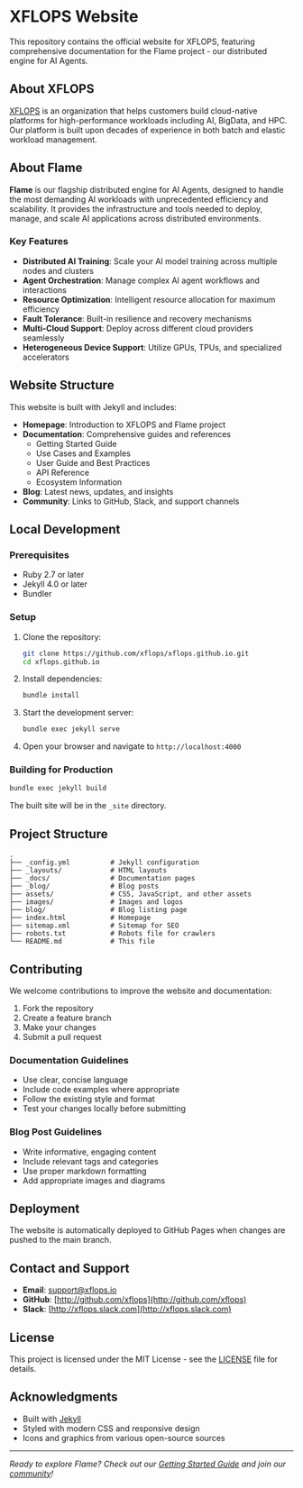 # XFLOPS Website

This repository contains the official website for XFLOPS, featuring comprehensive documentation for the Flame project - our distributed engine for AI Agents.

## About XFLOPS

[XFLOPS](http://github.com/xflops) is an organization that helps customers build cloud-native platforms for high-performance workloads including AI, BigData, and HPC. Our platform is built upon decades of experience in both batch and elastic workload management.

## About Flame

**Flame** is our flagship distributed engine for AI Agents, designed to handle the most demanding AI workloads with unprecedented efficiency and scalability. It provides the infrastructure and tools needed to deploy, manage, and scale AI applications across distributed environments.

### Key Features

- **Distributed AI Training**: Scale your AI model training across multiple nodes and clusters
- **Agent Orchestration**: Manage complex AI agent workflows and interactions
- **Resource Optimization**: Intelligent resource allocation for maximum efficiency
- **Fault Tolerance**: Built-in resilience and recovery mechanisms
- **Multi-Cloud Support**: Deploy across different cloud providers seamlessly
- **Heterogeneous Device Support**: Utilize GPUs, TPUs, and specialized accelerators

## Website Structure

This website is built with Jekyll and includes:

- **Homepage**: Introduction to XFLOPS and Flame project
- **Documentation**: Comprehensive guides and references
  - Getting Started Guide
  - Use Cases and Examples
  - User Guide and Best Practices
  - API Reference
  - Ecosystem Information
- **Blog**: Latest news, updates, and insights
- **Community**: Links to GitHub, Slack, and support channels

## Local Development

### Prerequisites

- Ruby 2.7 or later
- Jekyll 4.0 or later
- Bundler

### Setup

1. Clone the repository:
   ```bash
   git clone https://github.com/xflops/xflops.github.io.git
   cd xflops.github.io
   ```

2. Install dependencies:
   ```bash
   bundle install
   ```

3. Start the development server:
   ```bash
   bundle exec jekyll serve
   ```

4. Open your browser and navigate to `http://localhost:4000`

### Building for Production

```bash
bundle exec jekyll build
```

The built site will be in the `_site` directory.

## Project Structure

```
.
├── _config.yml          # Jekyll configuration
├── _layouts/            # HTML layouts
├── _docs/               # Documentation pages
├── _blog/               # Blog posts
├── assets/              # CSS, JavaScript, and other assets
├── images/              # Images and logos
├── blog/                # Blog listing page
├── index.html           # Homepage
├── sitemap.xml          # Sitemap for SEO
├── robots.txt           # Robots file for crawlers
└── README.md            # This file
```

## Contributing

We welcome contributions to improve the website and documentation:

1. Fork the repository
2. Create a feature branch
3. Make your changes
4. Submit a pull request

### Documentation Guidelines

- Use clear, concise language
- Include code examples where appropriate
- Follow the existing style and format
- Test your changes locally before submitting

### Blog Post Guidelines

- Write informative, engaging content
- Include relevant tags and categories
- Use proper markdown formatting
- Add appropriate images and diagrams

## Deployment

The website is automatically deployed to GitHub Pages when changes are pushed to the main branch.

## Contact and Support

- **Email**: [support@xflops.io](mailto:support@xflops.io)
- **GitHub**: [http://github.com/xflops](http://github.com/xflops)
- **Slack**: [http://xflops.slack.com](http://xflops.slack.com)

## License

This project is licensed under the MIT License - see the [LICENSE](LICENSE) file for details.

## Acknowledgments

- Built with [Jekyll](https://jekyllrb.com/)
- Styled with modern CSS and responsive design
- Icons and graphics from various open-source sources

---

*Ready to explore Flame? Check out our [Getting Started Guide](/docs/getting-started/) and join our [community](http://xflops.slack.com)!*
